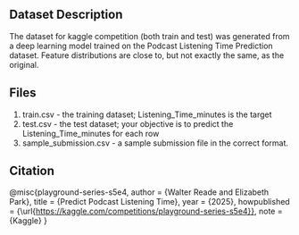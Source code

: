 ## Dataset Description
The dataset for kaggle competition (both train and test) was generated from a deep learning model trained on the Podcast Listening Time Prediction dataset. Feature distributions are close to, but not exactly the same, as the original. 

## Files
1. train.csv - the training dataset; Listening_Time_minutes is the target
2. test.csv - the test dataset; your objective is to predict the Listening_Time_minutes for each row
3. sample_submission.csv - a sample submission file in the correct format.

## Citation
@misc{playground-series-s5e4,
    author = {Walter Reade and Elizabeth Park},
    title = {Predict Podcast Listening Time},
    year = {2025},
    howpublished = {\url{https://kaggle.com/competitions/playground-series-s5e4}},
    note = {Kaggle}
}
